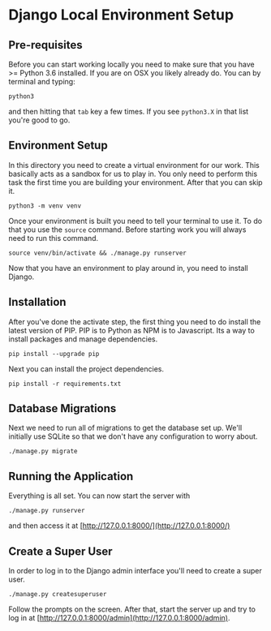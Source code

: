 # Django Local Environment Setup

## Pre-requisites

Before you can start working locally you need to make sure that you have >= Python 3.6 installed. If you are on OSX you likely already do. You can by terminal and typing:

    python3

and then hitting that `tab` key a few times. If you see `python3.X` in that list you're good to go.

## Environment Setup

In this directory you need to create a virtual environment for our work. This basically acts as a sandbox for us to play in. You only need to perform this task the first time you are building your environment. After that you can skip it.

    python3 -m venv venv

Once your environment is built you need to tell your terminal to use it. To do that you use the `source` command. Before starting work you will always need to run this command.

    source venv/bin/activate && ./manage.py runserver

Now that you have an environment to play around in, you need to install Django.

## Installation

After you've done the activate step, the first thing you need to do install the latest version of PIP. PIP is to Python as NPM is to Javascript. Its a way to install packages and manage dependencies.

    pip install --upgrade pip

Next you can install the project dependencies.

    pip install -r requirements.txt

## Database Migrations

Next we need to run all of migrations to get the database set up. We'll initially use SQLite so that we don't have any configuration to worry about.

    ./manage.py migrate

## Running the Application

Everything is all set. You can now start the server with

    ./manage.py runserver

and then access it at [http://127.0.0.1:8000/](http://127.0.0.1:8000/)

## Create a Super User

In order to log in to the Django admin interface you'll need to create a super user.

    ./manage.py createsuperuser

Follow the prompts on the screen. After that, start the server up and try to log in at [http://127.0.0.1:8000/admin](http://127.0.0.1:8000/admin).
